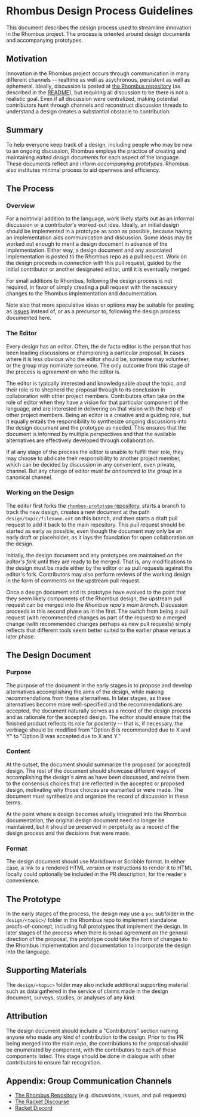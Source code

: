 Rhombus Design Process Guidelines
=================================

This document describes the design process used to streamline innovation in the Rhombus project. The process is oriented around design documents and accompanying prototypes.

Motivation
----------

Innovation in the Rhombus project occurs through communication in many different channels -- realtime as well as asychronous, persistent as well as ephemeral. Ideally, discussion is posted at [the Rhombus repository](https://github.com/racket/rhombus-prototype) (as described in the [README](https://github.com/racket/rhombus-prototype/blob/master/README.md)), but requiring all discussion to be there is not a realistic goal. Even if all discussion were centralized, making potential contributors hunt through channels and reconstruct discussion threads to understand a design creates a substantial obstacle to contribution.

Summary
-------

To help everyone keep track of a design, including people who may be new to an ongoing discussion, Rhombus employs the practice of creating and maintaining *edited design documents* for each aspect of the language. These documents reflect and inform *accompanying prototypes*. Rhombus also institutes minimal process to aid openness and efficiency.

The Process
-----------

### Overview

For a nontrivial addition to the language, work likely starts out as an informal discussion or a contributor's worked-out idea. Ideally, an initial design should be implemented in a prototype as soon as possible, because having an implementation aids communication and discussion. Some ideas may be worked out enough to merit a design document in advance of the implementation. Either way, a design document and any associated implementation is posted to the Rhombus repo as a pull request. Work on the design proceeds in connection with this pull request, guided by the initial contributor or another designated editor, until it is eventually merged.

For small additions to Rhombus, following the design process is not required, in favor of simply creating a pull request with the necessary changes to the Rhombus implementation and documentation.

Note also that more speculative ideas or options may be suitable for posting as [issues](https://github.com/racket/rhombus-prototype/issues) instead of, or as a precursor to, following the design process documented here.

### The Editor

Every design has an editor. Often, the de facto editor is the person that has been leading discussions or championing a particular proposal. In cases where it is less obvious who the editor should be, someone may volunteer, or the group may nominate someone. The only outcome from this stage of the process is *agreement* on who the editor is.

The editor is typically interested and knowledgeable about the topic, and their role is to shepherd the proposal through to its conclusion in collaboration with other project members. Contributors often take on the role of editor when they have a vision for that particular component of the language, and are interested in delivering on that vision with the help of other project members. Being an editor is a creative and a guiding role, but it equally entails the responsibility to synthesize ongoing discussions into the design document and the prototype as needed. This ensures that the document is informed by multiple perspectives and that the available alternatives are effectively developed through collaboration.

If at any stage of the process the editor is unable to fulfill their role, they may choose to abdicate their responsibility to another project member, which can be decided by discussion in any convenient, even private, channel. But any change of editor *must be announced to the group* in a canonical channel.

### Working on the Design

The editor first forks the [`rhombus-prototype` repository](https://github.com/racket/rhombus-prototype), starts a branch to track the new design, creates a new document at the path `design/topic/filename.ext` on this branch, and then starts a draft pull request to add it back to the main repository. This pull request should be started as early as possible, even though the document may only be an early draft or placeholder, as it lays the foundation for open collaboration on the design.

Initially, the design document and any prototypes are maintained *on the editor's fork* until they are ready to be merged. That is, any modifications to the design must be made either by the editor or as pull requests against the editor's fork. Contributors may also perform reviews of the working design in the form of comments on the upstream pull request.

Once a design document and its prototype have evolved to the point that they seem likely components of the Rhombus design, the upstream pull request can be merged into the *Rhombus repo's main branch*. Discussion proceeds in this second phase as in the first. The switch from being a pull request (with recommended changes as part of the request) to a merged change (with recommended changes perhaps as new pull requests) simply reflects that different tools seem better suited to the earlier phase versus a later phase.

The Design Document
-------------------

### Purpose

The purpose of the document in the early stages is to propose and develop alternatives accomplishing the aims of the design, while making recommendations from these alternatives. In later stages, as these alternatives become more well-specified and the recommendations are accepted, the document naturally serves as a record of the design process and as rationale for the accepted design. The editor should ensure that the finished product reflects its role for posterity -- that is, if necessary, the verbiage should be modified from "Option B is recommended due to X and Y" to "Option B was accepted due to X and Y."

### Content

At the outset, the document should summarize the proposed (or accepted) design. The rest of the document should showcase different ways of accomplishing the design's aims as have been discussed, and relate them to the consensus choices that are reflected in the accepted or proposed design, motivating why those choices are warranted or were made. The document must synthesize and organize the record of discussion in these terms.

At the point where a design becomes wholly integrated into the Rhombus documentation, the original design document need no longer be maintained, but it should be preserved in perpetuity as a record of the design process and the decisions that were made.

### Format

The design document should use Markdown or Scribble format. In either case, a link to a rendered HTML version or instructions to render it to HTML locally could optionally be included in the PR description, for the reader's convenience.

The Prototype
-------------

In the early stages of the process, the design may use a `poc` subfolder in the `design/<topic>/` folder in the Rhombus repo to implement standalone proofs-of-concept, including full prototypes that implement the design. In later stages of the process when there is broad agreement on the general direction of the proposal, the prototype could take the form of changes to the Rhombus implementation and documentation to incorporate the design into the language.

Supporting Materials
--------------------

The `design/<topic>` folder may also include additional supporting material such as data gathered in the service of claims made in the design document, surveys, studies, or analyses of any kind.

Attribution
-----------

The design document should include a "Contributors" section naming anyone who made any kind of contribution to the design. Prior to the PR being merged into the main repo, the contributions to the proposal should be enumerated by component, with the contributors to each of those components listed. This stage should be done in dialogue with other contributors to ensure fair recognition.

Appendix: Group Communication Channels
--------------------------------------

* [The Rhombus Repository](https://github.com/racket/rhombus-prototype) (e.g. discussions, issues, and pull requests)
* [The Racket Discourse](https://racket.discourse.group/)
* [Racket Discord](https://discord.gg/6Zq8sH5)
